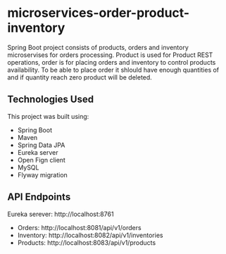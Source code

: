 # microservices-order-product-inventory
Spring Boot project consists of products, orders and inventory microservises for orders processing. Product is used for Product REST operations, order is for placing orders and inventory to control products availability.
To be able to place order it shlould have enough quantities of and if quantity reach zero product will be deleted.

## Technologies Used
This project was built using:
- Spring Boot
- Maven
- Spring Data JPA
- Eureka server
- Open Fign client
- MySQL
- Flyway migration

## API Endpoints
Eureka serever: http://localhost:8761
- Orders:       http://localhost:8081/api/v1/orders
- Inventory:    http://localhost:8082/api/v1/inventories
- Products:     http://localhost:8083/api/v1/products

